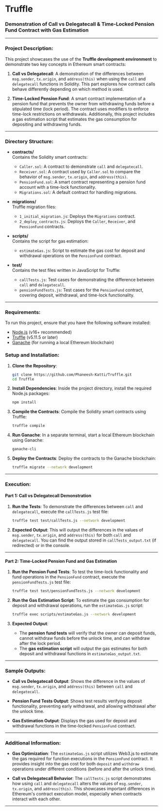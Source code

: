 # Truffle

### **Demonstration of Call vs Delegatecall & Time-Locked Pension Fund Contract with Gas Estimation**

---

### Project Description:

This project showcases the use of the **Truffle development environment** to demonstrate two key concepts in Ethereum smart contracts:

1. **Call vs Delegatecall**: A demonstration of the differences between `msg.sender`, `tx.origin`, and `address(this)` when using the `call` and `delegatecall` functions in Solidity. This part explores how contract calls behave differently depending on which method is used.

2. **Time-Locked Pension Fund**: A smart contract implementation of a pension fund that prevents the owner from withdrawing funds before a stipulated time (lock period). The contract uses modifiers to enforce time-lock restrictions on withdrawals. Additionally, this project includes a gas estimation script that estimates the gas consumption for depositing and withdrawing funds.

---

### Directory Structure:

- **contracts/**  
  Contains the Solidity smart contracts:
  - `Caller.sol`: A contract to demonstrate `call` and `delegatecall`.
  - `Receiver.sol`: A contract used by `Caller.sol` to compare the behavior of `msg.sender`, `tx.origin`, and `address(this)`.
  - `PensionFund.sol`: A smart contract representing a pension fund account with a time-lock functionality.
  - `Migrations.sol`: A default contract for handling migrations.

- **migrations/**  
  Truffle migration files:
  - `1_initial_migration.js`: Deploys the `Migrations` contract.
  - `2_deploy_contracts.js`: Deploys the `Caller`, `Receiver`, and `PensionFund` contracts.

- **scripts/**  
  Contains the script for gas estimation:
  - `estimateGas.js`: Script to estimate the gas cost for deposit and withdrawal operations on the `PensionFund` contract.

- **test/**  
  Contains the test files written in JavaScript for Truffle:
  - `callTests.js`: Test cases for demonstrating the difference between `call` and `delegatecall`.
  - `pensionFundTests.js`: Test cases for the `PensionFund` contract, covering deposit, withdrawal, and time-lock functionality.

---

### Requirements:

To run this project, ensure that you have the following software installed:

- [Node.js](https://nodejs.org/en/) (v16+ recommended)
- [Truffle](https://trufflesuite.com/docs/truffle/) (v5.11.5 or later)
- [Ganache](https://trufflesuite.com/docs/ganache/quickstart) (for running a local Ethereum blockchain)

### Setup and Installation:

1. **Clone the Repository**:
   ```bash
   git clone https://github.com/Phaneesh-Katti/Truffle.git
   cd Truffle
   ```

2. **Install Dependencies**:
   Inside the project directory, install the required Node.js packages:
   ```bash
   npm install
   ```

3. **Compile the Contracts**:
   Compile the Solidity smart contracts using Truffle:
   ```bash
   truffle compile
   ```

4. **Run Ganache**:
   In a separate terminal, start a local Ethereum blockchain using Ganache:
   ```bash
   ganache-cli
   ```

5. **Deploy the Contracts**:
   Deploy the contracts to the Ganache blockchain:
   ```bash
   truffle migrate --network development
   ```

---

### Execution:

#### Part 1: Call vs Delegatecall Demonstration

1. **Run the Tests**:
   To demonstrate the differences between `call` and `delegatecall`, execute the `callTests.js` test file:
   ```bash
   truffle test test/callTests.js --network development
   ```

2. **Expected Output**:
   This will output the differences in the values of `msg.sender`, `tx.origin`, and `address(this)` for both `call` and `delegatecall`. You can find the output stored in `callTests_output.txt` (if redirected) or in the console.

---

#### Part 2: Time-Locked Pension Fund and Gas Estimation

1. **Run the Pension Fund Tests**:
   To test the time-lock functionality and fund operations in the `PensionFund` contract, execute the `pensionFundTests.js` test file:
   ```bash
   truffle test test/pensionFundTests.js --network development
   ```

2. **Run the Gas Estimation Script**:
   To estimate the gas consumption for deposit and withdrawal operations, run the `estimateGas.js` script:
   ```bash
   truffle exec scripts/estimateGas.js --network development
   ```

3. **Expected Output**:
   - The **pension fund tests** will verify that the owner can deposit funds, cannot withdraw funds before the unlock time, and can withdraw after the lock period.
   - The **gas estimation script** will output the gas estimates for both deposit and withdrawal functions in `estimateGas_output.txt`.

---

### Sample Outputs:

- **Call vs Delegatecall Output**:
  Shows the difference in the values of `msg.sender`, `tx.origin`, and `address(this)` between `call` and `delegatecall`.
  
- **Pension Fund Tests Output**:
  Shows test results verifying deposit functionality, preventing early withdrawal, and allowing withdrawal after the unlock time.

- **Gas Estimation Output**:
  Displays the gas used for deposit and withdrawal functions in the time-locked `PensionFund` contract.

---

### Additional Information:

- **Gas Optimization**:
  The `estimateGas.js` script utilizes Web3.js to estimate the gas required for function executions in the `PensionFund` contract. It provides insight into the gas cost for both `deposit` and `withdraw` operations under different conditions (before and after the unlock time).

- **Call vs Delegatecall Behavior**:
  The `callTests.js` script demonstrates how using `call` and `delegatecall` alters the values of `msg.sender`, `tx.origin`, and `address(this)`. This showcases important differences in Ethereum's contract execution model, especially when contracts interact with each other.

---



